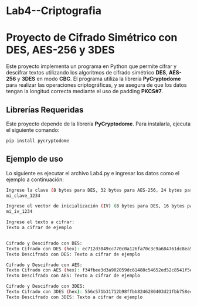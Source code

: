 # Lab4--Criptografia

# Proyecto de Cifrado Simétrico con DES, AES-256 y 3DES

Este proyecto implementa un programa en Python que permite cifrar y descifrar textos utilizando los algoritmos de cifrado simétrico **DES**, **AES-256** y **3DES** en modo **CBC**. El programa utiliza la librería **PyCryptodome** para realizar las operaciones criptográficas, y se asegura de que los datos tengan la longitud correcta mediante el uso de padding **PKCS#7**.

## Librerías Requeridas

Este proyecto depende de la librería **PyCryptodome**. Para instalarla, ejecuta el siguiente comando:

```bash
pip install pycryptodome
````
## Ejemplo de uso
Lo siguiente es ejecutar el archivo Lab4.py e ingresar los datos como el ejemplo a continuación:
```bash
Ingrese la clave (8 bytes para DES, 32 bytes para AES-256, 24 bytes para 3DES):
mi_clave_1234

Ingrese el vector de inicialización (IV) (8 bytes para DES, 16 bytes para AES-256, 8 bytes para 3DES):
mi_iv_1234

Ingrese el texto a cifrar:
Texto a cifrar de ejemplo


Cifrado y Descifrado con DES:
Texto Cifrado con DES (hex): ec712d3049cc770c0a126fa70c3c9a684761dc8ea5433d5deb444bd6ec8df401
Texto Descifrado con DES: Texto a cifrar de ejemplo

Cifrado y Descifrado con AES:
Texto Cifrado con AES (hex): f34fbee3d3a902059dc61480c54652ed52c8541f5e441464225a2dbea7ac74d4
Texto Descifrado con AES: Texto a cifrar de ejemplo

Cifrado y Descifrado con 3DES:
Texto Cifrado con 3DES (hex): 556c571b31712b98ffbb8246280403d21fbb758ecd59cea62087b1a89b298ad0
Texto Descifrado con 3DES: Texto a cifrar de ejemplo
